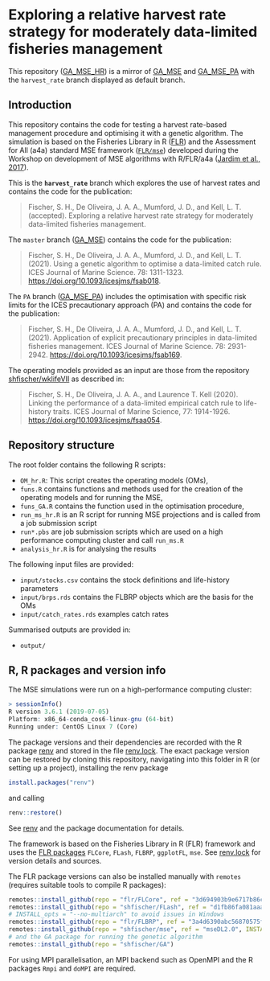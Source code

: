 Exploring a relative harvest rate strategy for moderately data-limited
fisheries management
================

This repository ([GA_MSE_HR](https://github.com/shfischer/GA_MSE_HR)) is
a mirror of [GA_MSE](https://github.com/shfischer/GA_MSE) and
[GA_MSE_PA](https://github.com/shfischer/GA_MSE_PA) with the
`harvest_rate` branch displayed as default branch.

## Introduction

This repository contains the code for testing a harvest rate-based
management procedure and optimising it with a genetic algorithm. The
simulation is based on the Fisheries Library in R
([FLR](http://www.flr-project.org/)) and the Assessment for All (a4a)
standard MSE framework ([`FLR/mse`](github.com/FLR/mse)) developed
during the Workshop on development of MSE algorithms with R/FLR/a4a
([Jardim et al.,
2017](https://ec.europa.eu/jrc/en/publication/assessment-all-initiativea4a-workshop-development-mse-algorithms-rflra4a)).

This is the **`harvest_rate`** branch which explores the use of harvest
rates and contains the code for the publication:

> Fischer, S. H., De Oliveira, J. A. A., Mumford, J. D., and Kell, L. T.
> (accepted). Exploring a relative harvest rate strategy for moderately
> data-limited fisheries management.

The `master` branch ([GA_MSE](https://github.com/shfischer/GA_MSE))
contains the code for the publication:

> Fischer, S. H., De Oliveira, J. A. A., Mumford, J. D., and Kell, L. T.
> (2021). Using a genetic algorithm to optimise a data-limited catch
> rule. ICES Journal of Marine Science. 78: 1311-1323.
> <https://doi.org/10.1093/icesjms/fsab018>.

The `PA` branch ([GA_MSE_PA](https://github.com/shfischer/GA_MSE_PA))
includes the optimisation with specific risk limits for the ICES
precautionary approach (PA) and contains the code for the publication:

> Fischer, S. H., De Oliveira, J. A. A., Mumford, J. D., and Kell, L. T.
> (2021). Application of explicit precautionary principles in
> data-limited fisheries management. ICES Journal of Marine Science. 78:
> 2931-2942. <https://doi.org/10.1093/icesjms/fsab169>.

The operating models provided as an input are those from the repository
[shfischer/wklifeVII](https://github.com/shfischer/wklifeVII) as
described in:

> Fischer, S. H., De Oliveira, J. A. A., and Laurence T. Kell (2020).
> Linking the performance of a data-limited empirical catch rule to
> life-history traits. ICES Journal of Marine Science, 77: 1914-1926.
> <https://doi.org/10.1093/icesjms/fsaa054>.

## Repository structure

The root folder contains the following R scripts:

-   `OM_hr.R`: This script creates the operating models (OMs),
-   `funs.R` contains functions and methods used for the creation of the
    operating models and for running the MSE,
-   `funs_GA.R` contains the function used in the optimisation
    procedure,
-   `run_ms_hr.R` is an R script for running MSE projections and is
    called from a job submission script
-   `run*.pbs` are job submission scripts which are used on a high
    performance computing cluster and call `run_ms.R`
-   `analysis_hr.R` is for analysing the results

The following input files are provided:

-   `input/stocks.csv` contains the stock definitions and life-history
    parameters
-   `input/brps.rds` contains the FLBRP objects which are the basis for
    the OMs
-   `input/catch_rates.rds` examples catch rates

Summarised outputs are provided in:

-   `output/`

## R, R packages and version info

The MSE simulations were run on a high-performance computing cluster:

``` r
> sessionInfo()
R version 3.6.1 (2019-07-05)
Platform: x86_64-conda_cos6-linux-gnu (64-bit)
Running under: CentOS Linux 7 (Core)
```

The package versions and their dependencies are recorded with the R
package [renv](https://rstudio.github.io/renv/) and stored in the file
[renv.lock](https://github.com/shfischer/GA_MSE_HR/blob/harvest_rate/renv.lock).
The exact package version can be restored by cloning this repository,
navigating into this folder in R (or setting up a project), installing
the renv package

``` r
install.packages("renv")
```

and calling

``` r
renv::restore()
```

See [renv](https://rstudio.github.io/renv/) and the package
documentation for details.

The framework is based on the Fisheries Library in R (FLR) framework and
uses the [FLR packages](https://flr-project.org/) `FLCore`, `FLash`,
`FLBRP`, `ggplotFL`, `mse`. See
[renv.lock](https://github.com/shfischer/GA_MSE_HR/blob/harvest_rate/renv.lock)
for version details and sources.

The FLR package versions can also be installed manually with `remotes`
(requires suitable tools to compile R packages):

``` r
remotes::install_github(repo = "flr/FLCore", ref = "3d694903b9e6717b86c3e8486fc14ebf92908786")
remotes::install_github(repo = "shfischer/FLash", ref = "d1fb86fa081aaa5b6980d74b07d9adb44ad19a7f", INSTALL_opts = "--no-multiarch") # silenced version of FLash
# INSTALL_opts = "--no-multiarch" to avoid issues in Windows
remotes::install_github(repo = "flr/FLBRP", ref = "3a4d6390abc56870575fbaba3637091036468217", INSTALL_opts = "--no-multiarch")
remotes::install_github(repo = "shfischer/mse", ref = "mseDL2.0", INSTALL_opts = "--no-multiarch")
# and the GA package for running the genetic algorithm
remotes::install_github(repo = "shfischer/GA")
```

For using MPI parallelisation, an MPI backend such as OpenMPI and the R
packages `Rmpi` and `doMPI` are required.
